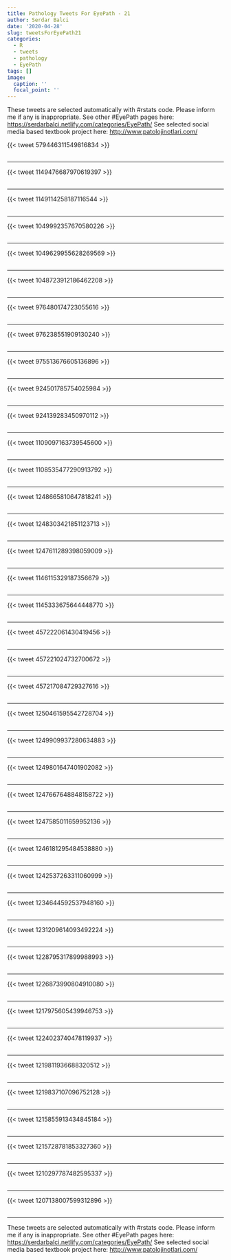 ```yaml
---
title: Pathology Tweets For EyePath - 21
author: Serdar Balci
date: '2020-04-28'
slug: tweetsForEyePath21
categories:
  - R
  - tweets
  - pathology
  - EyePath
tags: []
image:
  caption: ''
  focal_point: ''
---
```



These tweets are selected automatically with #rstats code. Please inform me if any is inappropriate.
See other #EyePath pages here: https://serdarbalci.netlify.com/categories/EyePath/ 
See selected social media based textbook project here: http://www.patolojinotlari.com/

{{< tweet 579446311549816834 >}}
<br>
<br>
<hr>
{{< tweet 1149476687970619397 >}}
<br>
<br>
<hr>
{{< tweet 1149114258187116544 >}}
<br>
<br>
<hr>
{{< tweet 1049992357670580226 >}}
<br>
<br>
<hr>
{{< tweet 1049629955628269569 >}}
<br>
<br>
<hr>
{{< tweet 1048723912186462208 >}}
<br>
<br>
<hr>
{{< tweet 976480174723055616 >}}
<br>
<br>
<hr>
{{< tweet 976238551909130240 >}}
<br>
<br>
<hr>
{{< tweet 975513676605136896 >}}
<br>
<br>
<hr>
{{< tweet 924501785754025984 >}}
<br>
<br>
<hr>
{{< tweet 924139283450970112 >}}
<br>
<br>
<hr>
{{< tweet 1109097163739545600 >}}
<br>
<br>
<hr>
{{< tweet 1108535477290913792 >}}
<br>
<br>
<hr>
{{< tweet 1248665810647818241 >}}
<br>
<br>
<hr>
{{< tweet 1248303421851123713 >}}
<br>
<br>
<hr>
{{< tweet 1247611289398059009 >}}
<br>
<br>
<hr>
{{< tweet 1146115329187356679 >}}
<br>
<br>
<hr>
{{< tweet 1145333675644448770 >}}
<br>
<br>
<hr>
{{< tweet 457222061430419456 >}}
<br>
<br>
<hr>
{{< tweet 457221024732700672 >}}
<br>
<br>
<hr>
{{< tweet 457217084729327616 >}}
<br>
<br>
<hr>
{{< tweet 1250461595542728704 >}}
<br>
<br>
<hr>
{{< tweet 1249909937280634883 >}}
<br>
<br>
<hr>
{{< tweet 1249801647401902082 >}}
<br>
<br>
<hr>
{{< tweet 1247667648848158722 >}}
<br>
<br>
<hr>
{{< tweet 1247585011659952136 >}}
<br>
<br>
<hr>
{{< tweet 1246181295484538880 >}}
<br>
<br>
<hr>
{{< tweet 1242537263311060999 >}}
<br>
<br>
<hr>
{{< tweet 1234644592537948160 >}}
<br>
<br>
<hr>
{{< tweet 1231209614093492224 >}}
<br>
<br>
<hr>
{{< tweet 1228795317899988993 >}}
<br>
<br>
<hr>
{{< tweet 1226873990804910080 >}}
<br>
<br>
<hr>
{{< tweet 1217975605439946753 >}}
<br>
<br>
<hr>
{{< tweet 1224023740478119937 >}}
<br>
<br>
<hr>
{{< tweet 1219811936688320512 >}}
<br>
<br>
<hr>
{{< tweet 1219837107096752128 >}}
<br>
<br>
<hr>
{{< tweet 1215855913434845184 >}}
<br>
<br>
<hr>
{{< tweet 1215728781853327360 >}}
<br>
<br>
<hr>
{{< tweet 1210297787482595337 >}}
<br>
<br>
<hr>
{{< tweet 1207138007599312896 >}}
<br>
<br>
<hr>


These tweets are selected automatically with #rstats code. Please inform me if any is inappropriate.
See other #EyePath pages here: https://serdarbalci.netlify.com/categories/EyePath/ 
See selected social media based textbook project here: http://www.patolojinotlari.com/
